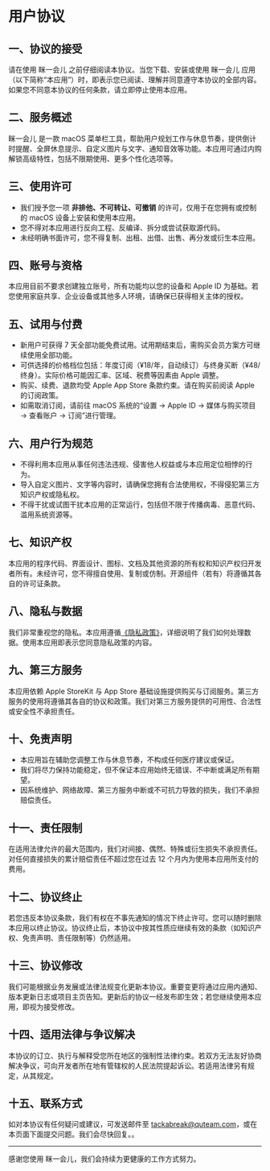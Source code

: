 # 用户协议

## 一、协议的接受

请在使用 眯一会儿 之前仔细阅读本协议。当您下载、安装或使用 眯一会儿 应用（以下简称“本应用”）时，即表示您已阅读、理解并同意遵守本协议的全部内容。如果您不同意本协议的任何条款，请立即停止使用本应用。

## 二、服务概述

眯一会儿 是一款 macOS 菜单栏工具，帮助用户规划工作与休息节奏，提供倒计时提醒、全屏休息提示、自定义图片与文字、通知音效等功能。本应用可通过内购解锁高级特性，包括不限期使用、更多个性化选项等。

## 三、使用许可

- 我们授予您一项 **非排他、不可转让、可撤销** 的许可，仅用于在您拥有或控制的 macOS 设备上安装和使用本应用。
- 您不得对本应用进行反向工程、反编译、拆分或尝试获取源代码。
- 未经明确书面许可，您不得复制、出租、出借、出售、再分发或衍生本应用。

## 四、账号与资格

本应用目前不要求创建独立账号，所有功能均以您的设备和 Apple ID 为基础。若您使用家庭共享、企业设备或其他多人环境，请确保已获得相关主体的授权。

## 五、试用与付费

- 新用户可获得 7 天全部功能免费试用。试用期结束后，需购买会员方案方可继续使用全部功能。
- 可供选择的价格档位包括：年度订阅（¥18/年，自动续订）与终身买断（¥48/终身）。实际价格可能因汇率、区域、税费等因素由 Apple 调整。
- 购买、续费、退款均受 Apple App Store 条款约束。请在购买前阅读 Apple 的订阅政策。
- 如需取消订阅，请前往 macOS 系统的“设置 → Apple ID → 媒体与购买项目 → 查看账户 → 订阅”进行管理。

## 六、用户行为规范

- 不得利用本应用从事任何违法违规、侵害他人权益或与本应用定位相悖的行为。
- 导入自定义图片、文字等内容时，请确保您拥有合法使用权，不得侵犯第三方知识产权或隐私权。
- 不得干扰或试图干扰本应用的正常运行，包括但不限于传播病毒、恶意代码、滥用系统资源等。

## 七、知识产权

本应用的程序代码、界面设计、图标、文档及其他资源的所有权和知识产权归开发者所有。未经许可，您不得擅自使用、复制或仿制。开源组件（若有）将遵循其各自的许可证条款。

## 八、隐私与数据

我们非常重视您的隐私。本应用遵循[《隐私政策》](./privacy-policy.zh.md)，详细说明了我们如何处理数据。使用本应用即表示您同意隐私政策的内容。

## 九、第三方服务

本应用依赖 Apple StoreKit 与 App Store 基础设施提供购买与订阅服务。第三方服务的使用将遵循其各自的协议和政策。我们对第三方服务提供的可用性、合法性或安全性不承担责任。

## 十、免责声明

- 本应用旨在辅助您调整工作与休息节奏，不构成任何医疗建议或保证。
- 我们将尽力保持功能稳定，但不保证本应用始终无错误、不中断或满足所有期望。
- 因系统维护、网络故障、第三方服务中断或不可抗力导致的损失，我们不承担赔偿责任。

## 十一、责任限制

在适用法律允许的最大范围内，我们对间接、偶然、特殊或衍生损失不承担责任。对任何直接损失的累计赔偿责任不超过您在过去 12 个月内为使用本应用所支付的费用。

## 十二、协议终止

若您违反本协议条款，我们有权在不事先通知的情况下终止许可。您可以随时删除本应用以终止协议。协议终止后，本协议中按其性质应继续有效的条款（如知识产权、免责声明、责任限制等）仍然适用。

## 十三、协议修改

我们可能根据业务发展或法律法规变化更新本协议。重要变更将通过应用内通知、版本更新日志或项目主页告知。更新后的协议一经发布即生效；若您继续使用本应用，即视为接受修改。

## 十四、适用法律与争议解决

本协议的订立、执行与解释受您所在地区的强制性法律约束。若双方无法友好协商解决争议，可向开发者所在地有管辖权的人民法院提起诉讼。若适用法律另有规定，从其规定。

## 十五、联系方式

如对本协议有任何疑问或建议，可发送邮件至 [tackabreak@quteam.com](mailto:tackabreak@quteam.com)，或在本页面下面提交问题。我们会尽快回复。。

---

感谢您使用 眯一会儿，我们会持续为更健康的工作方式努力。
